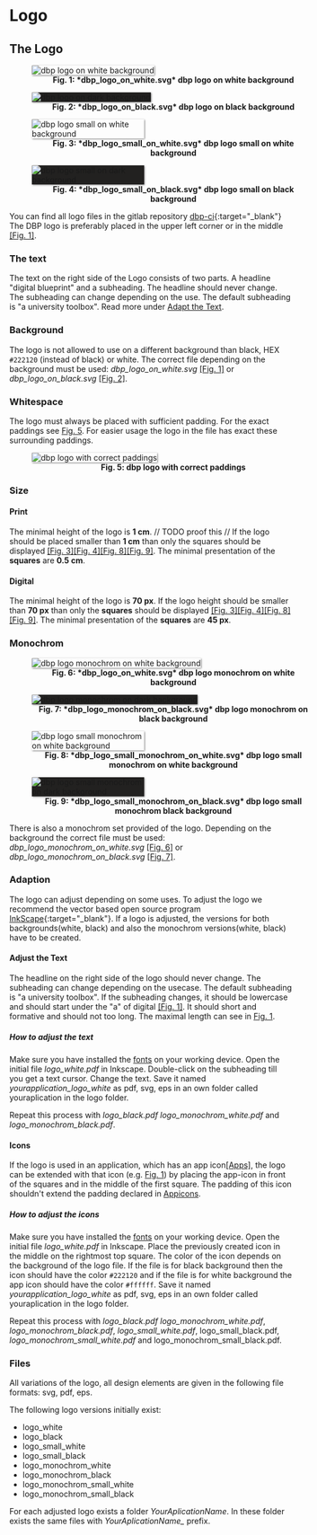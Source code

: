 # Logo

## The Logo

<figure id="fig1" style="width:100%;">
    <img src="../assets/logo/dbp_logo_on_white.svg" alt="dbp logo on white background" style="box-shadow: 1px 1px 3px grey; margin:auto;">
    <figcaption align = "center">
        <b>Fig. 1: *dbp_logo_on_white.svg* dbp logo on white background</b>
    </figcaption>
</figure>

<figure id="fig2" style="width:100%;">
    <img src="../assets/logo/dbp_logo_on_black.svg" alt="dbp logo on dark background" style="box-shadow: 1px 1px 3px grey; background-color:#222120; margin:auto;">
    <figcaption align = "center">
        <b>Fig. 2:  *dbp_logo_on_black.svg* dbp logo on black background</b>
    </figcaption>
</figure>

<figure id="fig3" style="width:100%;">
    <img src="../assets/logo/dbp_logo_small_on_white.svg" alt="dbp logo small on white background" style="max-width:200px;box-shadow: 1px 1px 3px grey; margin:auto;">
    <figcaption align = "center">
        <b>Fig. 3: *dbp_logo_small_on_white.svg* dbp logo small on white background</b>
    </figcaption>
</figure>

<figure id="fig4" style="width:100%;">
    <img src="../assets/logo/dbp_logo_small_on_black.svg" alt="dbp logo small on dark background" style="max-width:200px; box-shadow: 1px 1px 3px grey; background-color:#222120; margin:auto;">
    <figcaption align = "center">
        <b>Fig. 4:  *dbp_logo_small_on_black.svg* dbp logo small on black background</b>
    </figcaption>
</figure>



You can find all logo files in the gitlab repository [dbp-ci](https://gitlab.tugraz.at/dbp/dbp-ci/-/tree/main/){:target="_blank"}
The DBP logo is preferably placed in the upper left corner or in the middle [[Fig. 1]](#fig1).

### The text
The text on the right side of the Logo consists of two parts. A headline "digital blueprint" and a subheading.
The headline should never change. The subheading can change depending on the use. The default subheading is "a university toolbox". 
Read more under [Adapt the Text](#adapt-the-text).

### Background
The logo is not allowed to use on a different background than black, HEX `#222120` (instead of black) or white.
The correct file depending on the background must be used: *dbp_logo_on_white.svg* [[Fig. 1]](#fig1) or *dbp_logo_on_black.svg* [[Fig. 2]](#fig2).

### Whitespace
The logo must always be placed with sufficient padding. For the exact paddings see [Fig. 5](#fig5). 
For easier usage the logo in the file has exact these surrounding paddings.

<figure id="fig5" style="width:100%;">
    <img src="../assets/logo/dbp_logo_padding.svg" alt="dbp logo with correct paddings" style="box-shadow: 1px 1px 3px grey; margin:auto;">
    <figcaption align = "center">
        <b>Fig. 5: dbp logo with correct paddings</b>
    </figcaption>
</figure>


### Size
#### Print
The minimal height of the logo is **1 cm**. // TODO proof this //
If the logo should be placed smaller than **1 cm** than only the squares should be displayed [[Fig. 3]](#fig3)[[Fig. 4]](#fig4)[[Fig. 8]](#fig8)[[Fig. 9]](#fig9).
The minimal presentation of the **squares** are **0.5 cm**.

#### Digital 
The minimal height of the logo is **70 px**.
If the logo height should be smaller than **70 px** than only the **squares** should be displayed [[Fig. 3]](#fig3)[[Fig. 4]](#fig4)[[Fig. 8]](#fig8)[[Fig. 9]](#fig9).
The minimal presentation of the **squares** are **45 px**.

### Monochrom
<figure id="fig6" style="width:100%;">
    <img src="../assets/logo/dbp_logo_monochrom_on_white.svg" alt="dbp logo monochrom on white background" style="box-shadow: 1px 1px 3px grey; margin:auto;">
    <figcaption align = "center">
        <b>Fig. 6: *dbp_logo_on_white.svg* dbp logo monochrom on white background</b>
    </figcaption>
</figure>

<figure id="fig7" style="width:100%;">
    <img src="../assets/logo/dbp_logo_monochrom_on_black.svg" alt="dbp logo monochrom on dark background" style="box-shadow: 1px 1px 3px grey; background-color:#222120; margin:auto;">
    <figcaption align = "center">
        <b>Fig. 7:  *dbp_logo_monochrom_on_black.svg* dbp logo monochrom on black background</b>
    </figcaption>
</figure>

<figure id="fig8" style="width:100%;">
    <img src="../assets/logo/dbp_logo_small_monochrom_on_white.svg" alt="dbp logo small monochrom on white background" style="max-width:200px;box-shadow: 1px 1px 3px grey; margin:auto;">
    <figcaption align = "center">
        <b>Fig. 8: *dbp_logo_small_monochrom_on_white.svg* dbp logo small monochrom on white background</b>
    </figcaption>
</figure>

<figure id="fig9" style="width:100%;">
    <img src="../assets/logo/dbp_logo_small_monochrom_on_black.svg" alt="dbp logo small monochrom on dark background" style="max-width:200px; box-shadow: 1px 1px 3px grey; background-color:#222120; margin:auto;">
    <figcaption align = "center">
        <b>Fig. 9:  *dbp_logo_small_monochrom_on_black.svg* dbp logo small monochrom black background</b>
    </figcaption>
</figure>

There is also a monochrom set provided of the logo.
Depending on the background the correct file must be used: *dbp_logo_monochrom_on_white.svg* [[Fig. 6]](#fig6) or *dbp_logo_monochrom_on_black.svg* [[Fig. 7]](#fig7).

### Adaption
The logo can adjust depending on some uses. To adjust the logo we recommend the vector based open source program [InkScape](https://inkscape.org/de/){:target="_blank"}.
If a logo is adjusted, the versions for both backgrounds(white, black) and also the monochrom versions(white, black) have to be created.

#### Adjust the Text
The headline on the right side of the logo should never change. The subheading can change depending on the usecase. The default subheading is "a university toolbox".
If the subheading changes, it should be lowercase and should start under the "a" of digital [[Fig. 1]](#fig1). It should short and formative and should not too long.
The maximal length can see in [Fig. 1](#fig1).

##### How to adjust the text
Make sure you have installed the [fonts](../fonts/) on your working device.
Open the initial file *logo_white.pdf* in Inkscape. Double-click on the subheading till you get a text cursor. Change the text.
Save it named *yourapplication_logo_white* as pdf, svg, eps in an own folder called youraplication in the logo folder.

Repeat this process with *logo_black.pdf* *logo_monochrom_white.pdf* and *logo_monochrom_black.pdf*.


#### Icons
If the logo is used in an application, which has an app icon[[Apps]](../apps/), the logo can be extended with that icon (e.g. [Fig. 1](#fig1))
by placing the app-icon in front of the squares and in the middle of the first square. The padding of this icon shouldn't extend the padding declared in [Appicons](../apps/#Appicons).

##### How to adjust the icons
Make sure you have installed the [fonts](../fonts/) on your working device.
Open the initial file *logo_white.pdf* in Inkscape. Place the previously created icon in the middle on the rightmost top square.
The color of the icon depends on the background of the logo file. 
If the file is for black background then the icon should have the color `#222120` and if the file is for white background the app icon should have the color `#ffffff`.
Save it named *yourapplication_logo_white* as pdf, svg, eps in an own folder called youraplication in the logo folder.

Repeat this process with *logo_black.pdf* *logo_monochrom_white.pdf*, *logo_monochrom_black.pdf*, *logo_small_white.pdf*, logo_small_black.pdf, *logo_monochrom_small_white.pdf* and logo_monochrom_small_black.pdf.


### Files
All variations of the logo, all design elements are given in the following file formats:
svg, pdf, eps.

The following logo versions initially exist:

- logo_white
- logo_black
- logo_small_white
- logo_small_black
- logo_monochrom_white
- logo_monochrom_black
- logo_monochrom_small_white
- logo_monochrom_small_black

For each adjusted logo exists a folder *YourAplicationName*.
In these folder exists the same files with *YourAplicationName_* prefix.

